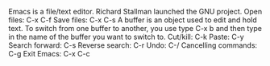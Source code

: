 Emacs is a file/text editor.
Richard Stallman launched the GNU project.
Open files: C-x C-f
Save files: C-x C-s
A buffer is an object used to edit and hold text. 
To switch from one buffer to another, you use type C-x b and then type in the name of the buffer you want to switch to.
Cut/kill: C-k
Paste: C-y
Search forward: C-s
Reverse search: C-r
Undo: C-/
Cancelling commands: C-g
Exit Emacs: C-x C-c